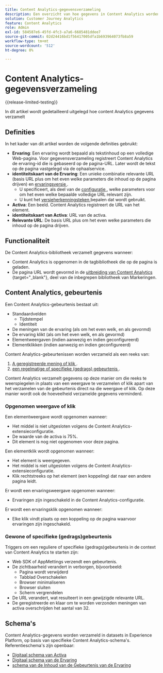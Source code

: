 ```yaml
---
title: Content Analytics-gegevensverzameling
description: Een overzicht van hoe gegevens in Content Analytics worden verzameld
solution: Customer Journey Analytics
feature: Content Analytics
role: Admin
exl-id: 584587e6-45fd-4fc3-a7a6-6685481ddee7
source-git-commit: 02d24416bd1f56417005dfa1b693964073fb8a59
workflow-type: tm+mt
source-wordcount: '512'
ht-degree: 0%

---
```


# Content Analytics-gegevensverzameling

{{release-limited-testing}}

In dit artikel wordt gedetailleerd uitgelegd hoe content Analytics gegevens verzamelt


## Definities

In het kader van dit artikel worden de volgende definities gebruikt:

* **Ervaring**: Een ervaring wordt bepaald als tekstinhoud op een volledige Web-pagina. Voor gegevensverzameling registreert Content Analytics de ervaring-id die is gebaseerd op de pagina-URL. Later wordt de tekst op de pagina vastgelegd via de ophaalservice.
* **identiteitskaart van de Ervaring**: Een unieke combinatie relevante URL (basis URL plus om het even welke parameters die inhoud op de pagina drijven) en [ ervaringsversie ](manual.md#versioning).
   * U specificeert, als deel van de [ configuratie ](configuration.md), welke parameters voor om het even welke bepaalde volledige URL relevant zijn.
   * U kunt het [ versieherkenningsteken ](manual.md#versioning) bepalen dat wordt gebruikt.
* **Activa**: Een beeld. Content Analytics registreert de URL van het element.
* **identiteitskaart van Activa**: URL van de activa.
* **Relevante URL**: De basis URL plus om het even welke parameters die inhoud op de pagina drijven.


## Functionaliteit

De Content Analytics-bibliotheek verzamelt gegevens wanneer:

* Content Analytics is opgenomen in de tagbibliotheek die op de pagina is geladen.
* De pagina URL wordt gevormd in de [ uitbreiding van Content Analytics ](https://experienceleague.adobe.com/en/docs/experience-platform/tags/extensions/client/content-analytics/overview) {target="_blank"}, deel van de inbegrepen bibliotheek van Markeringen.


## Content Analytics, gebeurtenis

Een Content Analytics-gebeurtenis bestaat uit:

* Standaardvelden
   * Tijdstempel
   * Identiteit
* De meningen van de ervaring (als om het even welk, en als gevormd)
* De ervaring klikt (als om het even welk, en als gevormd)
* Elementweergaven (indien aanwezig en indien geconfigureerd)
* Elementklikken (indien aanwezig en indien geconfigureerd)


Content Analytics-gebeurtenissen worden verzameld als een reeks van:

1. [ A geregistreerde mening of klik ](#recorded-view-or-click).
1. [ een regelmatige of specifieke (gedrags) gebeurtenis ](#regular-or-specific-behaviorial-event).

Content Analytics verzamelt gegevens op deze manier om die reeks te weerspiegelen in plaats van een weergave te verzamelen of klik apart van het verzamelen van de gebeurtenis direct na die weergave of klik. Op deze manier wordt ook de hoeveelheid verzamelde gegevens verminderd.

### Opgenomen weergave of klik

Een elementweergave wordt opgenomen wanneer:

* Het middel is niet uitgesloten volgens de Content Analytics-extensieconfiguratie.
* De waarde van de activa is 75%.
* Dit element is nog niet opgenomen voor deze pagina.

Een elementklik wordt opgenomen wanneer:

* Het element is weergegeven.
* Het middel is niet uitgesloten volgens de Content Analytics-extensieconfiguratie.
* Klik rechtstreeks op het element (een koppeling) dat naar een andere pagina leidt.

Er wordt een ervaringsweergave opgenomen wanneer:

* Ervaringen zijn ingeschakeld in de Content Analytics-configuratie.

Er wordt een ervaringsklik opgenomen wanneer:

* Elke klik vindt plaats op een koppeling op de pagina waarvoor ervaringen zijn ingeschakeld.


### Gewone of specifieke (gedrags)gebeurtenis

Triggers om een reguliere of specifieke (gedrags)gebeurtenis in de context van Content Analytics te starten zijn:

* Web SDK of AppMettings verzendt een gebeurtenis.
* De zichtbaarheid verandert in verborgen, bijvoorbeeld:
   * Pagina wordt verwijderd
   * Tabblad Overschakelen
   * Browser minimaliseren
   * Browser sluiten
   * Scherm vergrendelen
* De URL verandert, wat resulteert in een gewijzigde relevante URL.
* De geregistreerde en klaar om te worden verzonden meningen van activa overschrijden het aantal van 32.


## Schema&#39;s

Content Analytics-gegevens worden verzameld in datasets in Experience Platform, op basis van specifieke Content Analytics-schema&#39;s. Referentieschema&#39;s zijn openbaar:

* [ Digitaal schema van Activa ](https://github.com/adobe/xdm/blob/master/components/classes/digital-asset.schema.json)
* [ Digitaal schema van de Ervaring ](https://github.com/adobe/xdm/blob/master/components/classes/digital-experience.schema.json)
* [ schema van de Inhoud van de Gebeurtenis van de Ervaring ](https://github.com/adobe/xdm/blob/master/components/fieldgroups/experience-event/experienceevent-content.schema.json)

